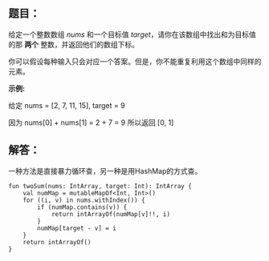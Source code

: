 ## 题目：

给定一个整数数组 *nums* 和一个目标值 *target*，请你在该数组中找出和为目标值的那 **两个** 整数，并返回他们的数组下标。

你可以假设每种输入只会对应一个答案。但是，你不能重复利用这个数组中同样的元素。

**示例:**

给定 nums = [2, 7, 11, 15], target = 9

因为 nums[0] + nums[1] = 2 + 7 = 9
所以返回 [0, 1]

## 解答：

一种方法是直接暴力循环查，另一种是用HashMap的方式查。

	fun twoSum(nums: IntArray, target: Int): IntArray {
		val numMap = mutableMapOf<Int, Int>()
		for ((i, v) in nums.withIndex()) {
			if (numMap.contains(v)) {
				return intArrayOf(numMap[v]!!, i)
			}
			numMap[target - v] = i
		}
		return intArrayOf()
	}



